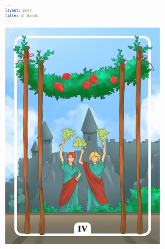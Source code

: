 ```yaml
---
layout: post
title: of Wands
---
```


![](../images/Four-of-Wands-Tarot-Card-Meaning-732x1024.webp)
